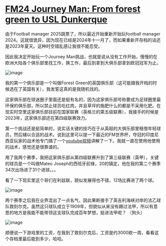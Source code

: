 # [FM24 Journey Man: From forest green to USL Dunkerque](https://github.com/cufezhusy/cufezhusy.github.io/issues/12)

由于Football manager 2025跳票了，所以最近开始重新开始玩football manager 2024。这就很诡异，因为现在已经是2024年十一月了，而如果重新开存档的话还是2023年夏天。这种时空错乱感让我很不能忍受。

因此我决定开始玩一个Journey Man挑战，也就是说从没有工作开始，慢慢的在欧洲大陆各个俱乐部里找工作，换工作，最后到拿到大俱乐部拿到欧冠冠军为止。

![image](https://github.com/user-attachments/assets/23acd234-aa38-4e5e-804b-035d10fcc39a)

我的第一个俱乐部是一个叫做Forest Green的英国俱乐部（这可能跟我开档的时候选在了英国有关），我发誓这真的是我随机找的。

这家俱乐部在球迷圈子里面还是挺有名的，因为这家俱乐部号称要成为足球圈里最环保的俱乐部，所以禁止球员吃红肉，并且草坪的施肥什么的都是不采用化肥。在现实时空里这家俱乐部目前在国家联赛（英格兰的第五级联赛），我接手的时候是2023年，这家俱乐部还在第四级联赛效力。

第一个挑战还是挺简单的，说实话关键的技巧在于从英超的大俱乐部里租借年轻球员，然后辅以合适的战术。说到这里可以提一下最近的FM世界杯，夺冠的印度尼西亚玩家的战术他专门搞了一个[youtube视频](https://www.youtube.com/watch?v=iQebnrOMS9w)讲解了一下。我就一直在使用他使用的战术，感觉还是很靠谱的。

用了我两个赛季，我把这家俱乐部从第四级联赛升到了第三级联赛（英甲），关键的球员是一个叫做Mateo Joseph的西班牙前锋，20的镇定，他在我的第二个赛季34次出场进了31个进球。。。

看了一下现实里这个哥们在利兹联，貌似发展得也不错，12场比赛进了两个球。

![image](https://github.com/user-attachments/assets/baf930e3-0360-4c40-a53d-966477c8d33d)

两个赛季之后我在业界混出了一点名气，因此果断接手了英吉利海峡对岸的法乙球队敦刻尔克。虽然这只球队成立于1909年，但貌似从来没有踢过法甲，所以有意思的地方是我能不能带领这支球队完成百年梦想，挺进法甲呢？ （狗头）

![image](https://github.com/user-attachments/assets/74cd9e7f-78aa-444c-9ff7-6642198dfeb9)

顺便说一下游戏里的工资，在我到了敦刻尔克后，工资是约3000欧一周，看看这个存档里最后能到多少，哈哈。







